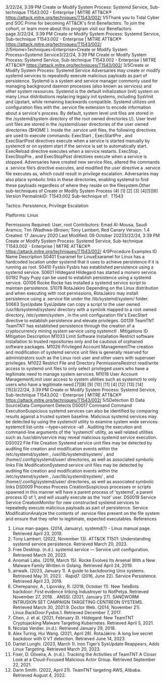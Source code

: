 3/22/24, 3:39 PM Create or Modify System Process: Systemd Service, Sub-technique T1543.002 - Enterprise | MITRE ATT&CK®
https://attack.mitre.org/techniques/T1543/002/ 1/5Thank you to Tidal Cyber and SOC Prime for becoming ATT&CK's ﬁrst Benefactors. To join the cohort, or learn more about this program visit our
Benefactors page.3/22/24, 3:39 PM Create or Modify System Process: Systemd Service, Sub-technique T1543.002 - Enterprise | MITRE ATT&CK®
https://attack.mitre.org/techniques/T1543/002/ 2/5Home>Techniques>Enterprise>Create or Modify System Process>Systemd Service3/22/24, 3:39 PM Create or Modify System Process: Systemd Service, Sub-technique T1543.002 - Enterprise | MITRE ATT&CK®
https://attack.mitre.org/techniques/T1543/002/ 3/5Create or Modify System Process: Systemd Service
Adversaries may create or modify systemd services to repeatedly execute malicious payloads as part of persistence. Systemd is a system
and service manager commonly used for managing background daemon processes (also known as services) and other system resources.
Systemd is the default initialization (init) system on many Linux distributions replacing legacy init systems, including SysVinit and Upstart,
while remaining backwards compatible.
Systemd utilizes unit conﬁguration ﬁles with the .service ﬁle extension to encode information about a service's process. By default,
system level unit ﬁles are stored in the /systemd/system directory of the root owned directories (/). User level unit ﬁles are stored in the
/systemd/user directories of the user owned directories ($HOME ).
Inside the .service unit ﬁles, the following directives are used to execute commands:
ExecStart , ExecStartPre , and ExecStartPost directives execute when a service is started manually by systemctl or on system
start if the service is set to automatically start.
ExecReload directive executes when a service restarts.
ExecStop , ExecStopPre , and ExecStopPost directives execute when a service is stopped.
Adversaries have created new service ﬁles, altered the commands a .service ﬁle’s directive executes, and modiﬁed the user directive a
.service ﬁle executes as, which could result in privilege escalation. Adversaries may also place symbolic links in these directories, enabling
systemd to ﬁnd these payloads regardless of where they reside on the ﬁlesystem.Other sub-techniques of Create or Modify System Process (4)
[1]
[2]
[3]
[4][5][6]
Version PermalinkID: T1543.002
Sub-technique of:  T1543

Tactics: Persistence, Privilege Escalation

Platforms: Linux

Permissions Required: User, root
Contributors: Emad Al-Mousa, Saudi Aramco; Tim (Wadhwa-)Brown; Tony Lambert, Red Canary
Version: 1.4
Created: 17 January 2020
Last Modiﬁed: 09 October 20233/22/24, 3:39 PM Create or Modify System Process: Systemd Service, Sub-technique T1543.002 - Enterprise | MITRE ATT&CK®
https://attack.mitre.org/techniques/T1543/002/ 4/5Procedure Examples
ID Name Description
S0401 Exaramel for
LinuxExaramel for Linux has a hardcoded location under systemd that it uses to achieve persistence if it is
running as root.
S0410 Fysbis Fysbis has established persistence using a systemd service.
S0601 Hildegard Hildegard has started a monero service.
S0192 Pupy Pupy can be used to establish persistence using a systemd service.
G0106 Rocke Rocke has installed a systemd service script to maintain persistence.
S1078 RotaJakiro Depending on the Linux distribution and when executing with root permissions, RotaJakiro may install
persistence using a .service ﬁle under the /lib/systemd/system/ folder.
S0663 SysUpdate SysUpdate can copy a script to the user owned /usr/lib/systemd/system/ directory with a symlink
mapped to a root owned directory, /etc/ystem/system , in the unit conﬁguration ﬁle's ExecStart directive
to establish persistence and elevate privileges.
G0139 TeamTNT TeamTNT has established persistence through the creation of a cryptocurrency mining system service using
systemctl .
Mitigations
ID Mitigation Description
M1033 Limit Software Installation Restrict software installation to trusted repositories only and be cautious of orphaned software
packages.
M1026 Privileged Account
ManagementThe creation and modiﬁcation of systemd service unit ﬁles is generally reserved for
administrators such as the Linux root user and other users with superuser privileges.
M1022 Restrict File and Directory
PermissionsRestrict read/write access to systemd unit ﬁles to only select privileged users who have a
legitimate need to manage system services.
M1018 User Account
ManagementLimit user access to system utilities such as systemctl to only users who have a legitimate
need.[7][8]
[9]
[10]
[11]
[4]
[12]
[13]
[14][15]3/22/24, 3:39 PM Create or Modify System Process: Systemd Service, Sub-technique T1543.002 - Enterprise | MITRE ATT&CK®
https://attack.mitre.org/techniques/T1543/002/ 5/5Detection
ID Data SourceData Component Detects
DS0017 Command Command
ExecutionSuspicious systemd services can also be identiﬁed by comparing results against a trusted
system baseline. Malicious systemd services may be detected by using the systemctl utility to
examine system wide services: systemctl list-units -–type=service –all . Auditing the
execution and command-line arguments of the 'systemctl' utility, as well related utilities such
as /usr/sbin/service may reveal malicious systemd service execution.
DS0022 File File Creation Systemd service unit ﬁles may be detected by auditing ﬁle creation and modiﬁcation events
within the /etc/systemd/system , /usr/lib/systemd/system/ , and
/home//.config/systemd/user/ directories, as well as associated symbolic links
File
ModiﬁcationSystemd service unit ﬁles may be detected by auditing ﬁle creation and modiﬁcation events
within the /etc/systemd/system , /usr/lib/systemd/system/ , and
/home//.config/systemd/user/ directories, as well as associated symbolic links
DS0009 Process Process
CreationSuspicious processes or scripts spawned in this manner will have a parent process of
‘systemd’, a parent process ID of 1, and will usually execute as the ‘root’ user.
DS0019 Service Service
CreationMonitor for new constructed systemd services to repeatedly execute malicious payloads as
part of persistence.
Service
ModiﬁcationAnalyze the contents of .service ﬁles present on the ﬁle system and ensure that they refer
to legitimate, expected executables.
References
1. Linux man-pages. (2014, January). systemd(1) - Linux manual
page. Retrieved April 23, 2019.
2. Tony Lambert. (2022, November 13). ATT&CK T1501:
Understanding systemd service persistence. Retrieved March
20, 2023.
3. Free Desktop. (n.d.). systemd.service — Service unit
conﬁguration. Retrieved March 20, 2023.
4. Anomali Labs. (2019, March 15). Rocke Evolves Its Arsenal
With a New Malware Family Written in Golang. Retrieved April
24, 2019.
5. airwalk. (2023, January 1). A guide to backdooring Unix
systems. Retrieved May 31, 2023.
. Rapid7. (2016, June 22). Service Persistence. Retrieved April
23, 2019.
7. Cherepanov, A., Lipovsky, R. (2018, October 11). New TeleBots
backdoor: First evidence linking Industroyer to NotPetya.
Retrieved November 27, 2018.
. ANSSI. (2021, January 27). SANDWORM INTRUSION SET
CAMPAIGN TARGETING CENTREON SYSTEMS. Retrieved
March 30, 2021.9. Doctor Web. (2014, November 21). Linux.BackDoor.Fysbis.1.
Retrieved December 7, 2017.
10. Chen, J. et al. (2021, February 3). Hildegard: New TeamTNT
Cryptojacking Malware Targeting Kubernetes. Retrieved April
5, 2021.
11. Nicolas Verdier. (n.d.). Retrieved January 29, 2018.
12. Alex Turing, Hui Wang. (2021, April 28). RotaJakiro: A long live
secret backdoor with 0 VT detection. Retrieved June 14, 2023.
13. Daniel Lunghi. (2023, March 1). Iron Tiger’s SysUpdate
Reappears, Adds Linux Targeting. Retrieved March 20, 2023.
14. Fiser, D. Oliveira, A. (n.d.). Tracking the Activities of TeamTNT
A Closer Look at a Cloud-Focused Malicious Actor Group.
Retrieved September 22, 2021.
15. Darin Smith. (2022, April 21). TeamTNT targeting AWS,
Alibaba. Retrieved August 4, 2022.